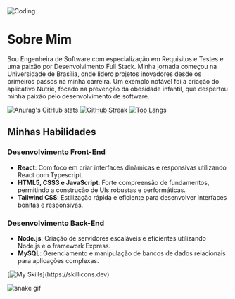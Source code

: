 <img align="center" alt="Coding" src="https://i.pinimg.com/originals/72/e9/c3/72e9c33f3327bfb2485c80b3188e41fb.gif">


# Sobre Mim

Sou Engenheira de Software com especialização em Requisitos e Testes e uma paixão por Desenvolvimento Full Stack. Minha jornada começou na Universidade de Brasília, onde lidero projetos inovadores desde os primeiros passos na minha carreira. Um exemplo notável foi a criação do aplicativo Nutrie, focado na prevenção da obesidade infantil, que despertou minha paixão pelo desenvolvimento de software.

  ![Anurag's GitHub stats](https://github-readme-stats.vercel.app/api?username=ana-pfeilsticker&show_icons=true&card_width=600px&theme=tokyonight&hide_border=true)
    [![GitHub Streak](https://github-readme-streak-stats.herokuapp.com?user=ana-pfeilsticker&theme=tokyonight&hide_border=true&date_format=j%20M%5B%20Y%5D)](https://git.io/streak-stats)
  [![Top Langs](https://github-readme-stats.vercel.app/api/top-langs/?username=ana-pfeilsticker&theme=tokyonight&layout=compact&hide_border=true)](https://github.com/anuraghazra/github-readme-stats)


## Minhas Habilidades

### Desenvolvimento Front-End
- **React**: Com foco em criar interfaces dinâmicas e responsivas utilizando React com Typescript.
- **HTML5, CSS3 e JavaScript**: Forte compreensão de fundamentos, permitindo a construção de UIs robustas e performáticas.
- **Tailwind CSS**: Estilização rápida e eficiente para desenvolver interfaces bonitas e responsivas.

### Desenvolvimento Back-End
- **Node.js**: Criação de servidores escaláveis e eficientes utilizando Node.js e o framework Express.
- **MySQL**: Gerenciamento e manipulação de bancos de dados relacionais para aplicações complexas.


[![My Skills](https://skillicons.dev/icons?i=react,vue,ts,html,css,mysql,c,nodejs,py,)](https://skillicons.dev)

 ![snake gif](https://github.com/ana-pfeilsticker/ana-pfeilsticker/blob/output/github-contribution-grid-snake.gif)

